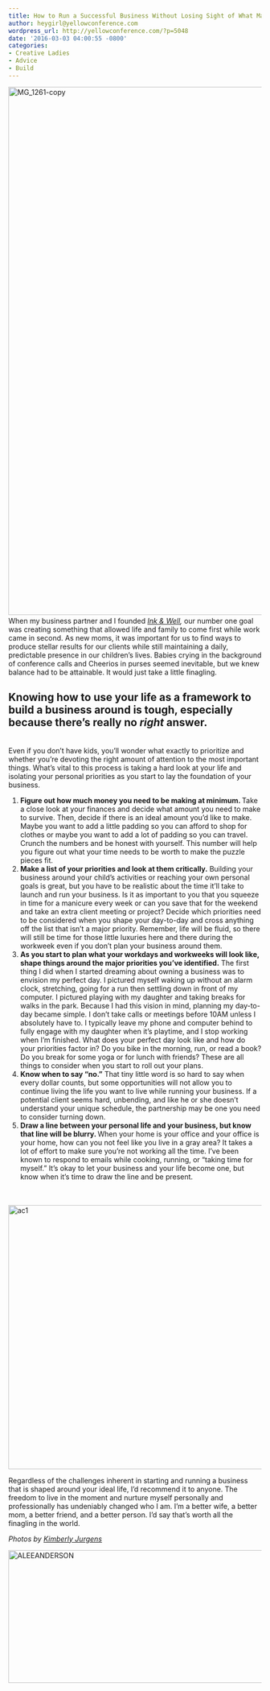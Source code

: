```yaml
---
title: How to Run a Successful Business Without Losing Sight of What Matters Most
author: heygirl@yellowconference.com
wordpress_url: http://yellowconference.com/?p=5048
date: '2016-03-03 04:00:55 -0800'
categories:
- Creative Ladies
- Advice
- Build
---
```

<p><a href="http://yellowconference.com/wp-content/uploads/2016/03/MG_1261-copy.jpg"><img class="aligncenter size-full wp-image-5049" src="http://yellowconference.com/wp-content/uploads/2016/03/MG_1261-copy.jpg" alt="MG_1261-copy" width="700" height="1050" /></a><a href="http://yellowconference.com/wp-content/uploads/2016/03/ac1.jpg"><br />
</a>When my business partner and I founded <em><a href="http://inkandwell.org/" target="_blank">Ink &amp; Well</a>,</em> our number one goal was creating something that allowed life and family to come first while work came in second. As new moms, it was important for us to find ways to produce stellar results for our clients while still maintaining a daily, predictable presence in our children&rsquo;s lives. Babies crying in the background of conference calls and Cheerios in purses seemed inevitable, but we knew balance had to be attainable. It would just take a little finagling.</p>
<h2>Knowing how to use your life as a framework to build a business around is tough, especially because there&rsquo;s really no <em>right</em> answer.</h2><br />
Even if you don&rsquo;t have kids, you&rsquo;ll wonder what exactly to prioritize and whether you&rsquo;re devoting the right amount of attention to the most important things. What&rsquo;s vital to this process is taking a hard look at your life and isolating your personal priorities as you start to lay the foundation of your business.</p>
<ol>
<li><strong>Figure out how much money you need to be making at minimum. </strong>Take a close look at your finances and decide what amount you need to make to survive. Then, decide if there is an ideal amount you&rsquo;d like to make. Maybe you want to add a little padding so you can afford to shop for clothes or maybe you want to add a lot of padding so you can travel. Crunch the numbers and be honest with yourself. This number will help you figure out what your time needs to be worth to make the puzzle pieces fit.</li>
<li><strong>Make a list of your priorities and look at them critically.</strong> Building your business around your child&rsquo;s activities or reaching your own personal goals is great, but you have to be realistic about the time it&rsquo;ll take to launch and run your business. Is it as important to you that you squeeze in time for a manicure every week or can you save that for the weekend and take an extra client meeting or project? Decide which priorities need to be considered when you shape your day-to-day and cross anything off the list that isn&rsquo;t a major priority. Remember, life will be fluid, so there will still be time for those little luxuries here and there during the workweek even if you don&rsquo;t plan your business around them.</li>
<li><strong>As you start to plan what your workdays and workweeks will look like, shape things around the major priorities you&rsquo;ve identified.</strong> The first thing I did when I started dreaming about owning a business was to envision my perfect day. I pictured myself waking up without an alarm clock, stretching, going for a run then settling down in front of my computer. I pictured playing with my daughter and taking breaks for walks in the park. Because I had this vision in mind, planning my day-to-day became simple. I don&rsquo;t take calls or meetings before 10AM unless I absolutely have to. I typically leave my phone and computer behind to fully engage with my daughter when it&rsquo;s playtime, and I stop working when I&rsquo;m finished. What does your perfect day look like and how do your priorities factor in? Do you bike in the morning, run, or read a book? Do you break for some yoga or for lunch with friends? These are all things to consider when you start to roll out your plans.</li>
<li><strong>Know when to say &ldquo;no.&rdquo;</strong> That tiny little word is so hard to say when every dollar counts, but some opportunities will not allow you to continue living the life you want to live while running your business. If a potential client seems hard, unbending, and like he or she doesn&rsquo;t understand your unique schedule, the partnership may be one you need to consider turning down.</li>
<li><strong>Draw a line between your personal life and your business, but know that line will be blurry. </strong>When your home is your office and your office is your home, how can you not feel like you live in a gray area? It takes a lot of effort to make sure you&rsquo;re not working all the time. I&rsquo;ve been known to respond to emails while cooking, running, or &ldquo;taking time for myself.&rdquo; It&rsquo;s okay to let your business and your life become one, but know when it&rsquo;s time to draw the line and be present.</li><br />
</ol><br />
<a href="http://yellowconference.com/wp-content/uploads/2016/03/ac1.jpg"><img class="aligncenter size-full wp-image-5050" src="http://yellowconference.com/wp-content/uploads/2016/03/ac1.jpg" alt="ac1" width="700" height="525" /></a></p>
<p>Regardless of the challenges inherent in starting and running a business that is shaped around your ideal life, I&rsquo;d recommend it to anyone. The freedom to live in the moment and nurture myself personally and professionally has undeniably changed who I am. I&rsquo;m a better wife, a better mom, a better friend, and a better person. I&rsquo;d say that&rsquo;s worth all the finagling in the world.</p>
<p><em>Photos by <a href="http://eclecticstateofmind.com/page/4/" target="_blank">Kimberly Jurgens</a></em></p>
<p><a href="http://inkandwell.org/" target="_blank"><img class="aligncenter size-full wp-image-5054" src="http://yellowconference.com/wp-content/uploads/2016/03/ALEEANDERSON.jpg" alt="ALEEANDERSON" width="700" height="264" /></a></p>
<p>&nbsp;</p>
<p>&nbsp;</p>
